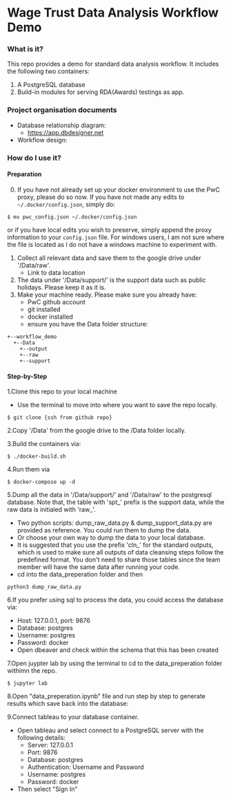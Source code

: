 # Wage Trust Data Analysis Workflow Demo

### What is it?
This repo provides a demo for standard data analysis workflow. It includes the following two containers:
1. A PostgreSQL database
2. Build-in modules for serving RDA(Awards) testings as app.

### Project organisation documents
- Database relationship diagram:
    - https://app.dbdesigner.net
- Workflow design:


### How do I use it?
#### Preparation
0. If you have not already set up your docker environment to use the PwC proxy, please do so now. If you have not made any edits to `~/.docker/config.json`, simply do:
```
$ mv pwc_config.json ~/.docker/config.json
```
or if you have local edits you wish to preserve, simply append the proxy information to your `config.json` file. For windows users, I am not sure where the file is located as I do not have a windows machine to experiment with.
1. Collect all relevant data and save them to the google drive under '/Data/raw'. 
    - Link to data location
2. The data under '/Data/support/' is the support data such as public holidays. Please keep it as it is.
3. Make your machine ready. Please make sure you already have:
    - PwC github account
    - git installed
    - docker installed
    - ensure you have the Data folder structure:
```
+--workflow_demo
  +--Data
    +--output
    +--raw
    +--support
```
    

#### Step-by-Step
1.Clone this repo to your local machine
- Use the terminal to move into where you want to save the repo locally.
```
$ git clone {ssh from github repo}
```

2.Copy '/Data' from the google drive to the /Data folder locally.

3.Build the containers via:
```
$ ./docker-build.sh
```

4.Run them via

```
$ docker-compose up -d
```
5.Dump all the data in '/Data/support/' and '/Data/raw' to the postgresql database. Note that, the table with 'spt_' prefix is the support data, while the raw data is initialed with 'raw_'.
- Two python scripts: dump_raw_data.py & dump_support_data.py are provided as reference. You could run them to dump the data.
- Or choose your own way to dump the data to your local database.
- It is suggested that you use the prefix 'cln_' for the standard outputs, which is used to make sure all outputs of data cleansing steps follow the predefined format. You don't need to share those tables since the team member will have the same data after running your code.
- cd into the data_preperation folder and then
```
python3 dump_raw_data.py
```

6.If you prefer using sql to process the data, you could access the database via:
- Host: 127.0.0.1, port: 9876
- Database: postgres
- Username: postgres
- Password: docker
- Open dbeaver and check within the schema that this has been created

7.Open juypter lab by using the terminal to cd to the data_preperation folder withimn the repo.
```
$ jupyter lab
```

8.Open "data_preperation.ipynb" file and run step by step to generate results which save back into the database:

9.Connect tableau to your database container.
- Open tableau and select connect to a PostgreSQL server with the following details:
    - Server: 127.0.0.1
    - Port: 9876
    - Database: postgres
    - Authentication: Username and Password
    - Username: postgres
    - Password: docker
- Then select "Sign In"

